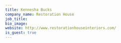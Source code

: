 ```yaml
---
title: Kennesha Bucks
company_name: Restoration House
job_title: 
bio_image: 
website: http://www.restorationhouseinteriors.com/
is_guest: true
---
```


